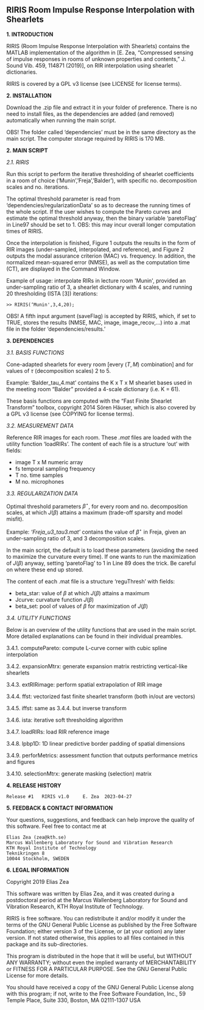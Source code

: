 RIRIS Room Impulse Response Interpolation with Shearlets
-----------------------------------------------------------------

**1. INTRODUCTION**

RIRIS (Room Impulse Response Interpolation with Shearlets) contains the MATLAB implementation of the algorithm in [E. Zea, “Compressed sensing of impulse responses in rooms of unknown properties and contents,” J. Sound Vib.  459, 114871 (2019)], on RIR interpolation using shearlet dictionaries. 

RIRIS is covered by a GPL v3 license (see LICENSE for license terms).

**2. INSTALLATION**

Download the .zip file and extract it in your folder of preference. There is no need to install files, as the dependencies are added (and removed) automatically when running the main script. 

OBS! The folder called ‘dependencies’ must be in the same directory as the main script. The computer storage required by RIRIS is 170 MB. 

**2. MAIN SCRIPT**

_2.1. RIRIS_

Run this script to perform the iterative thresholding of shearlet coefficients in a room of choice (‘Munin’,’Freja’,’Balder’), with specific no. decomposition scales and no. iterations. 

The optimal threshold parameter is read from ‘dependencies/regularizationData’ so as to decrease the running times of the whole script. If the user wishes to compute the Pareto curves and estimate the optimal threshold anyway, then the binary variable ‘paretoFlag’ in Line97 should be set to 1. OBS: this may incur overall longer computation times of RIRIS. 

Once the interpolation is finished, Figure 1 outputs the results in the form of RIR images (under-sampled, interpolated, and reference), and Figure 2 outputs the modal assurance criterion (MAC) vs. frequency. In addition, the normalized mean-squared error (NMSE), as well as the computation time (CT), are displayed in the Command Window.

Example of usage: interpolate RIRs in lecture room 'Munin', provided an under-sampling ratio of 3, a shearlet dictionary with 4 scales, and running 20 thresholding (ISTA [3]) iterations:

	>> RIRIS(‘Munin',3,4,20);

OBS! A fifth input argument (saveFlag) is accepted by RIRIS, which, if set to TRUE, stores the results (NMSE, MAC, image, image_recov,…) into a .mat file in the folder ‘dependencies/results.’

**3. DEPENDENCIES**

_3.1. BASIS FUNCTIONS_

Cone-adapted shearlets for every room [every $(T,M)$ combination] and for values of $\tau$ (decomposition scales) 2 to 5. 

Example: ‘Balder_tau_4.mat’ contains the K x T x M shearlet bases used in the meeting room “Balder” provided a 4-scale dictionary (i.e. K = 61).

These basis functions are computed with the “Fast Finite Shearlet Transform” toolbox, copyright 2014 Sören Häuser, which is also covered by a GPL v3 license (see COPYING for license terms). 

_3.2. MEASUREMENT DATA_

Reference RIR images for each room. These _.mat_ files are loaded with the utility function ‘loadRIRs’. The content of each file is a structure ‘out’ with fields: 
- image  	T x M numeric array 
- fs 		temporal sampling frequency
- T		no. time samples
- M 		no. microphones
 
_3.3. REGULARIZATION DATA_

Optimal threshold parameters $\beta^\star$, for every room and no. decomposition scales, at which $J(\beta)$ attains a maximum (trade-off sparsity and model misfit). 

Example: _‘Freja_u3_tau3.mat’_ contains the value of $\beta^\star$ in Freja, given an under-sampling ratio of 3, and 3 decomposition scales. 

In the main script, the default is to load these parameters (avoiding the need to maximize the curvature every time). If one wants to run the maximization of $J(\beta)$ anyway, setting ‘paretoFlag’ to 1 in Line 89 does the trick. Be careful on where these end up stored.

The content of each .mat file is a structure ‘reguThresh’ with fields:
- beta_star: 	value of $\beta$ at which $J(\beta)$ attains a maximum
- Jcurve:	curvature function $J(\beta)$
- beta_set: 	pool of values of $\beta$ for maximization of $J(\beta)$

_3.4. UTILITY FUNCTIONS_

Below is an overview of the utility functions that are used in the main script. More detailed explanations can be found in their individual preambles. 

3.4.1. computePareto: compute L-curve corner with cubic spline interpolation

3.4.2. expansionMtrx: generate expansion matrix restricting vertical-like shearlets

3.4.3. extRIRimage: perform spatial extrapolation of RIR image

3.4.4. ffst: vectorized fast finite shearlet transform (both in/out are vectors)

3.4.5. iffst: same as 3.4.4. but inverse transform

3.4.6. ista: iterative soft thresholding algorithm

3.4.7. loadRIRs: load RIR reference image

3.4.8. lpbp1D: 1D linear predictive border padding of spatial dimensions

3.4.9. perforMetrics: assessment function that outputs performance metrics and figures

3.4.10. selectionMtrx: generate masking (selection) matrix


**4. RELEASE HISTORY**

	Release #1	 RIRIS v1.0 	E. Zea	2023-04-27


**5. FEEDBACK & CONTACT INFORMATION**

Your questions, suggestions, and feedback can help improve the quality of this software. Feel free to contact me at

	Elias Zea (zea@kth.se)
	Marcus Wallenberg Laboratory for Sound and Vibration Research
	KTH Royal Institute of Technology
	Teknikringen 8
	10044 Stockholm, SWEDEN


**6. LEGAL INFORMATION**

Copyright 2019 Elias Zea

This software was written by Elias Zea, and it was created during a postdoctoral period at the Marcus Wallenberg Laboratory for Sound and Vibration Research, KTH Royal Institute of Technology. 

RIRIS is free software. You can redistribute it and/or modify it under the
terms of the GNU General Public License as published by the Free Software Foundation; either version 3 of the License, or (at your option) any later version. If not stated otherwise, this applies to all files contained in this package and its sub-directories. 

This program is distributed in the hope that it will be useful, but WITHOUT ANY WARRANTY; without even the implied warranty of MERCHANTABILITY or FITNESS FOR A PARTICULAR PURPOSE.  See the GNU General Public License for more details.

You should have received a copy of the GNU General Public License
along with this program; if not, write to the Free Software Foundation, Inc., 59 Temple Place, Suite 330, Boston, MA  02111-1307  USA
